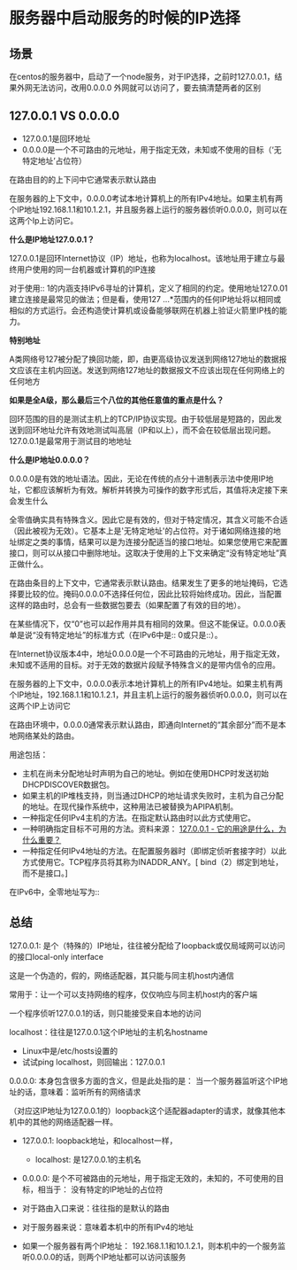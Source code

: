 # 服务器中启动服务的时候的IP选择
## 场景

在centos的服务器中，启动了一个node服务，对于IP选择，之前时127.0.0.1，结果外网无法访问，改用0.0.0.0  外网就可以访问了，要去搞清楚两者的区别

## 127.0.0.1 VS 0.0.0.0

- 127.0.0.1是回环地址
- 0.0.0.0是一个不可路由的元地址，用于指定无效，未知或不使用的目标（‘无特定地址’占位符）

在路由目的的上下问中它通常表示默认路由

在服务器的上下文中，0.0.0.0考试本地计算机上的所有IPv4地址。如果主机有两个IP地址192.168.1.1和10.1.2.1，并且服务器上运行的服务器侦听0.0.0.0，则可以在这两个Ip上访问它。

**什么是IP地址127.0.0.1？**

127.0.0.1是回环Internet协议（IP）地址，也称为localhost。该地址用于建立与最终用户使用的同一台机器或计算机的IP连接

对于使用:: 1的内涵支持IPv6寻址的计算机，定义了相同的约定。使用地址127.0.01建立连接是最常见的做法；但是看，使用127 ...*范围内的任何IP地址将以相同或相似的方式运行。会还构造使计算机或设备能够联网在机器上验证火箭里IP栈的能力。

**特别地址**

A类网络号127被分配了换回功能，即，由更高级协议发送到网络127地址的数据报文应该在主机内回送。发送到网络127地址的数据报文不应该出现在任何网络上的任何地方

**如果是全A级，那么最后三个八位的其他任意值的重点是什么？**

回环范围的目的是测试主机上的TCP/IP协议实现。由于较低层是短路的，因此发送到回环地址允许有效地测试叫高层（IP和以上），而不会在较低层出现问题。
127.0.0.1是最常用于测试目的地地址

**什么是IP地址0.0.0.0？**

0.0.0.0是有效的地址语法。因此，无论在传统的点分十进制表示法中使用IP地址，它都应该解析为有效。解析并转换为可操作的数字形式后，其值将决定接下来会发生什么

全零值确实具有特殊含义。因此它是有效的，但对于特定情况，其含义可能不合适（因此被视为无效）。它基本上是'无特定地址'的占位符。对于诸如网络连接的地址绑定之类的事情，结果可以是为连接分配适当的接口地址。如果您使用它来配置接口，则可以从接口中删除地址。这取决于使用的上下文来确定“没有特定地址”真正做什么。

在路由条目的上下文中，它通常表示默认路由。结果发生了更多的地址掩码，它选择要比较的位。掩码0.0.0.0不选择任何位，因此比较将始终成功。因此，当配置这样的路由时，总会有一些数据包要去（如果配置了有效的目的地）。

在某些情况下，仅“0”也可以起作用并具有相同的效果。但这不能保证。0.0.0.0表单是说“没有特定地址”的标准方式（在IPv6中是:: 0或只是::）。

在Internet协议版本4中，地址0.0.0.0是一个不可路由的元地址，用于指定无效，未知或不适用的目标。对于无效的数据片段赋予特殊含义的是带内信令的应用。

在服务器的上下文中，0.0.0.0表示本地计算机上的所有IPv4地址。如果主机有两个IP地址，192.168.1.1和10.1.2.1，并且主机上运行的服务器侦听0.0.0.0，则可以在这两个IP上访问它

在路由环境中，0.0.0.0通常表示默认路由，即通向Internet的“其余部分”而不是本地网络某处的路由。

用途包括：

- 主机在尚未分配地址时声明为自己的地址。例如在使用DHCP时发送初始DHCPDISCOVER数据包。
- 如果主机的IP堆栈支持，则当通过DHCP的地址请求失败时，主机为自己分配的地址。在现代操作系统中，这种用法已被替换为APIPA机制。
- 一种指定任何IPv4主机的方法。在指定默认路由时以此方式使用它。
- 一种明确指定目标不可用的方法。资料来源： [127.0.0.1 - 它的用途是什么，为什么重要？](http://www.tech-faq.com/127-0-0-1.html)
- 一种指定任何IPv4地址的方法。在配置服务器时（即绑定侦听套接字时）以此方式使用它。TCP程序员将其称为INADDR_ANY。[ bind（2）绑定到地址，而不是接口。]
  
在IPv6中，全零地址写为::

## 总结

127.0.0.1: 是个（特殊的）IP地址，往往被分配给了loopback或仅局域网可以访问的接口local-only interface

这是一个伪造的，假的，网络适配器，其只能与同主机host内通信

常用于：让一个可以支持网络的程序，仅仅响应与同主机host内的客户端

一个程序侦听127.0.0.1的话，则只能接受来自本地的访问

localhost：往往是127.0.0.1这个IP地址的主机名hostname

- Linux中是/etc/hosts设置的
- 试试ping localhost，则回输出：127.0.0.1


0.0.0.0: 本身包含很多方面的含义，但是此处指的是：
当一个服务器监听这个IP地址的话，意味着：监听所有的网络请求

（对应这IP地址为127.0.0.1的）loopback这个适配器adapter的请求，就像其他本机中的其他的网络适配器一样。


- 127.0.0.1: loopback地址，和localhost一样，
  - localhost: 是127.0.0.1的主机名

- 0.0.0.0: 是个不可被路由的元地址，用于指定无效的，未知的，不可使用的目标，相当于： 没有特定的IP地址的占位符
 - 对于路由入口来说：往往指的是默认的路由
 - 对于服务器来说：意味着本机中的所有IPv4的地址
 - 如果一个服务器有两个IP地址： 192.168.1.1和10.1.2.1，则本机中的一个服务监听0.0.0.0的话，则两个IP地址都可以访问该服务